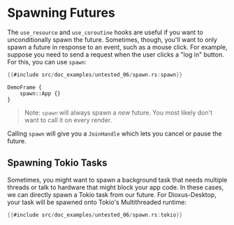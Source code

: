 # Spawning Futures

The `use_resource` and `use_coroutine` hooks are useful if you want to unconditionally spawn the future. Sometimes, though, you'll want to only spawn a future in response to an event, such as a mouse click. For example, suppose you need to send a request when the user clicks a "log in" button. For this, you can use `spawn`:

```rust
{{#include src/doc_examples/untested_06/spawn.rs:spawn}}
```

```inject-dioxus
DemoFrame {
    spawn::App {}
}
```

> Note: `spawn` will always spawn a _new_ future. You most likely don't want to call it on every render.

Calling `spawn` will give you a `JoinHandle` which lets you cancel or pause the future.

## Spawning Tokio Tasks

Sometimes, you might want to spawn a background task that needs multiple threads or talk to hardware that might block your app code. In these cases, we can directly spawn a Tokio task from our future. For Dioxus-Desktop, your task will be spawned onto Tokio's Multithreaded runtime:

```rust
{{#include src/doc_examples/untested_06/spawn.rs:tokio}}
```
